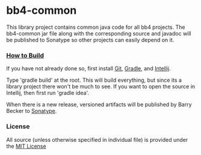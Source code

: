 # bb4-common
This library project contains common java code for all bb4 projects.
The bb4-common jar file along with the corresponding source and javadoc will be published to Sonatype so other projects can easily depend on it.

### [How to Build](https://github.com/barrybecker4/bb4-common/wiki/Building-bb4-Projects)
If you have not already done so, first install [Git](http://git-scm.com/), [Gradle](http://www.gradle.org/), and [Intellij](http://www.jetbrains.com/idea/).

Type 'gradle build' at the root. This will build everything, but since its a library project there won't be much to see.
If you want to open the source in Intellij, then first run 'gradle idea'.

When there is a new release, versioned artifacts will be published by Barry Becker to [Sonatype](https://oss.sonatype.org).

### License
All source (unless otherwise specified in individual file) is provided under the [MIT License](http://www.opensource.org/licenses/MIT)



